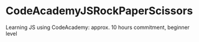 CodeAcademyJSRockPaperScissors
==============================
Learning JS using CodeAcademy: approx. 10 hours commitment, beginner level
